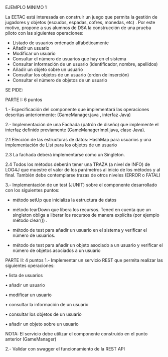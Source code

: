 EJEMPLO MINIMO 1

La EETAC está interesada en construir un juego que permita la gestión de
jugadores y objetos (escudos, espadas, cofres, monedas, etc) . Por este
motivo, propone a sus alumnos de DSA la construcción de una prueba piloto
con las siguientes operaciones:
- Listado de usuarios ordenado alfabéticamente
- Añadir un usuario
- Modificar un usuario
- Consultar el número de usuarios que hay en el sistema
- Consultar información de un usuario (identificador, nombre, apellidos)
- Añadir un objeto sobre un usuario
- Consultar los objetos de un usuario (orden de inserción)
- Consultar el número de objetos de un usuario

SE PIDE:

PARTE I: 6 puntos

1.- Especificación del componente que implementará las operaciones descritas
anteriormente: (GameManager.java , interfaz Java)

2.- Implementación de una Fachada (patrón de diseño) que implemente el
interfaz definido previamente (GameManagerImpl.java, clase Java).

2.1 Elección de las estructuras de datos: HashMap para usuarios y una
implementación de List para los objetos de un usuario

2.3 La fachada deberá implementarse como un Singleton.

2.4 Todos los métodos deberán tener una TRAZA (a nivel de INFO) de
LOG4J que muestre el valor de los parámetros al inicio de los métodos y
al final. También debe contemplarse trazas de otros niveles (ERROR o
FATAL)

3.- Implementación de un test (JUNIT) sobre el componente desarrollado con
los siguientes puntos:

- método setUp que inicializa la estructura de datos

- método tearDown que libera los recursos. Tened en cuenta que un
singleton obliga a liberar los recursos de manera explícita (por ejemplo método
clear()) .

- método de test para añadir un usuario en el sistema y verificar el
número de usuarios.

- método de test para añadir un objeto asociado a un usuario y verificar
el número de objetos asociados a un usuario

PARTE II: 4 puntos
1.- Implementar un servicio REST que permita realizar las siguientes
operaciones:

• lista de usuarios

• añadir un usuario

• modificar un usuario

• consultar la información de un usuario

• consultar los objetos de un usuario

• añadir un objeto sobre un usuario

NOTA: El servicio debe utilizar el componente construido en el punto anterior
(GameManager)

2.- Validar con swagger el funcionamiento de la REST API
